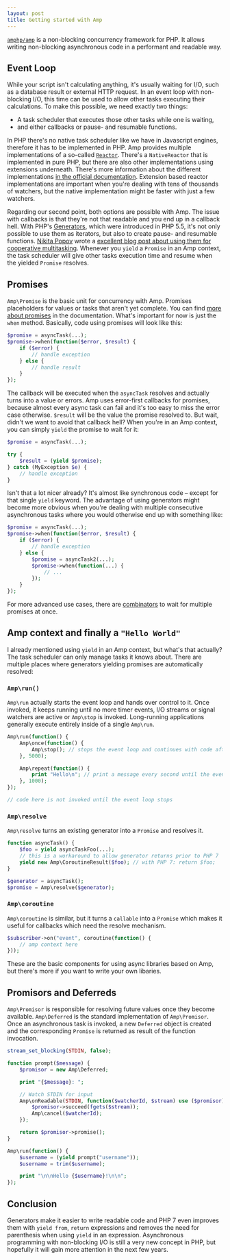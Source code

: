 ```yaml
---
layout: post
title: Getting started with Amp
---
```

[`amphp/amp`](https://github.com/amphp/amp) is a non-blocking concurrency framework for PHP. It allows writing non-blocking asynchronous code in a performant and readable way.

## Event Loop

While your script isn't calculating anything, it's usually waiting for I/O, such as a database result or external HTTP request. In an event loop with non-blocking I/O, this time can be used to allow other tasks executing their calculations. To make this possible, we need exactly two things:

* A task scheduler that executes those other tasks while one is waiting,
* and either callbacks or pause- and resumable functions.

In PHP there's no native task scheduler like we have in Javascript engines, therefore it has to be implemented in PHP. Amp provides multiple implementations of a so-called [`Reactor`](https://github.com/amphp/amp/blob/master/lib/Reactor.php). There's a `NativeReactor` that is implemented in pure PHP, but there are also other implementations using extensions underneath. There's more information about the different implementations [in the official documentation](http://amphp.org/docs/amp/reactor-concepts.html#reactor-implementations). Extension based reactor implementations are important when you're dealing with tens of thousands of watchers, but the native implementation might be faster with just a few watchers.

Regarding our second point, both options are possible with Amp. The issue with callbacks is that they're not that readable and you end up in a callback hell. With PHP's [Generators](http://php.net/manual/en/language.generators.php), which were introduced in PHP 5.5, it's not only possible to use them as iterators, but also to create pause- and resumable functions. [Nikita Popov](https://github.com/nikic) wrote a [excellent blog post about using them for cooperative multitasking](http://nikic.github.io/2012/12/22/Cooperative-multitasking-using-coroutines-in-PHP.html). Whenever you `yield` a `Promise` in an Amp context, the task scheduler will give other tasks execution time and resume when the yielded `Promise` resolves.

## Promises

`Amp\Promise` is the basic unit for concurrency with Amp. Promises placeholders for values or tasks that aren't yet complete. You can find [more about promises](http://amphp.org/docs/amp/managing-concurrency.html#promises) in the documentation. What's important for now is just the `when` method. Basically, code using promises will look like this:

```php
$promise = asyncTask(...);
$promise->when(function($error, $result) {
	if ($error) {
		// handle exception
	} else {
		// handle result
	}
});
```

The callback will be executed when the `asyncTask` resolves and actually turns into a value or errors. Amp uses error-first callbacks for promises, because almost every async task can fail and it's too easy to miss the error case otherwise. `$result` will be the value the promise resolved to. But wait, didn't we want to avoid that callback hell? When you're in an Amp context, you can simply `yield` the promise to wait for it:

```php
$promise = asyncTask(...);

try {
	$result = (yield $promise);
} catch (MyException $e) {
	// handle exception
}
```

Isn't that a lot nicer already? It's almost like synchronous code – except for that single `yield` keyword. The advantage of using generators might become more obvious when you're dealing with multiple consecutive asynchronous tasks where you would otherwise end up with something like:

```php
$promise = asyncTask(...);
$promise->when(function($error, $result) {
	if ($error) {
		// handle exception
	} else {
		$promise = asyncTask2(...);
		$promise->when(function(...) {
			// ...
		});
	}
});
```

For more advanced use cases, there are [combinators](http://amphp.org/docs/amp/managing-concurrency.html#combinators) to wait for multiple promises at once.

## Amp context and finally a `"Hello World"`

I already mentioned using `yield` in an Amp context, but what's that actually? The task scheduler can only manage tasks it knows about. There are multiple places where generators yielding promises are automatically resolved:

### `Amp\run()`

`Amp\run` actually starts the event loop and hands over control to it. Once invoked, it keeps running until no more timer events, I/O streams or signal watchers are active or `Amp\stop` is invoked. Long-running applications generally execute entirely inside of a single `Amp\run`.

```php
Amp\run(function() {
	Amp\once(function() {
		Amp\stop(); // stops the event loop and continues with code after the Amp\run call
	}, 5000);

	Amp\repeat(function() {
		print "Hello\n"; // print a message every second until the event loop is stopped
	}, 1000);
});

// code here is not invoked until the event loop stops
```

### `Amp\resolve`

`Amp\resolve` turns an existing generator into a `Promise` and resolves it.

```php
function asyncTask() {
	$foo = yield asyncTaskFoo(...);
	// this is a workaround to allow generator returns prior to PHP 7
	yield new Amp\CoroutineResult($foo); // with PHP 7: return $foo;
}

$generator = asyncTask();
$promise = Amp\resolve($generator);
```

### `Amp\coroutine`

`Amp\coroutine` is similar, but it turns a `callable` into a `Promise` which makes it useful for callbacks which need the resolve mechanism.

```php
$subscriber->on("event", coroutine(function() {
	// amp context here
}));
```

These are the basic components for using async libraries based on Amp, but there's more if you want to write your own libaries.

## Promisors and Deferreds

`Amp\Promisor` is responsible for resolving future values once they become available. `Amp\Deferred` is the standard implementation of `Amp\Promisor`. Once an asynchronous task is invoked, a new `Deferred` object is created and the corresponding `Promise` is returned as result of the function invocation.

```php
stream_set_blocking(STDIN, false);

function prompt($message) {
	$promisor = new Amp\Deferred;

	print "{$message}: ";

    // Watch STDIN for input
    Amp\onReadable(STDIN, function($watcherId, $stream) use ($promisor) {
		$promisor->succeed(fgets($stream));
		Amp\cancel($watcherId);
	});

	return $promisor->promise();
}

Amp\run(function() {
	$username = (yield prompt("username"));
	$username = trim($username);

	print "\n\nHello {$username}!\n\n";
});
```

## Conclusion

Generators make it easier to write readable code and PHP 7 even improves them with `yield from`, `return` expressions and removes the need for parenthesis when using `yield` in an expression. Asynchronous programming with non-blocking I/O is still a very new concept in PHP, but hopefully it will gain more attention in the next few years.
